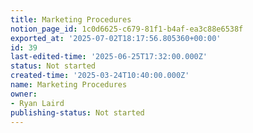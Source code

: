 ```yaml
---
title: Marketing Procedures
notion_page_id: 1c0d6625-c679-81f1-b4af-ea3c88e6538f
exported_at: '2025-07-02T18:17:56.805360+00:00'
id: 39
last-edited-time: '2025-06-25T17:32:00.000Z'
status: Not started
created-time: '2025-03-24T10:40:00.000Z'
name: Marketing Procedures
owner:
- Ryan Laird
publishing-status: Not started
---
```



